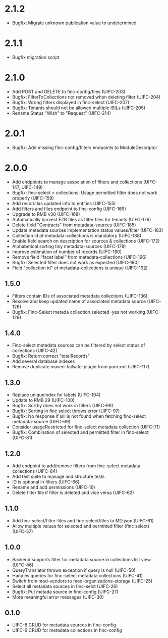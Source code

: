# 2.1.2
* Bugfix: Migrate unknown publication value to undetermined

# 2.1.1
* Bugfix migration script

# 2.1.0
* Add POST and DELETE to finc-config/files (UIFC-203)
* Bugfix: FilterToCollections not removed when deleting filter (UIFC-204)
* Bugfix: Wrong filters displayed in finc-select (UIFC-207)
* Bugfix: Tenants should not be allowed multiple ISILs (UIFC-205)
* Rename Status "Wish" to "Request" (UIFC-214)

# 2.0.1
* Bugfix: Add missing finc-config/filters endpoints to ModuleDescriptor

# 2.0.0
* Add endpoints to manage association of filters and collections (UIFC-147, UIFC-149)
* Bugfix: finc-select > collections: Usage permitted filter does not work properly (UIFC-159)
* Add record las updated info to entities (UIFC-155)
* Add filters and files endpoint to finc-config (UIFC-169)
* Upgrade to RMB v30 (UIFC-168)
* Automatically harvest EZB files as filter files for tenants (UIFC-176)
* Delete field "Contracts" from metadata-sources (UIFC-185)
* Update metadata sources implementation status values/filter (UIFC-183)
* Collection id of metadata-collections is mandatory (UIFC-188)
* Enable field search on description for sources & collections (UIFC-172)
* Alphabetical sorting tiny metadata-sources (UIFC-178)
* Improve estimation of number of records (UIFC-180)
* Remove field "facet label" from metadata-collections (UIFC-196)
* Bugfix: Selected filter does not work as expected (UIFC-190)
* Field "collection id" of metadata-collections is unique (UIFC-192)

## 1.5.0
* Filters contain IDs of associated metadata collections (UIFC-136)
* Resolve and keep updated name of associated metadata source (UIFC-126)
* Bugfix: Finc-Select metada collection selected=yes not working (UIFC-129)

## 1.4.0
* Finc-select metadata sources can be filtered by select status of collections (UIFC-42)
* Bugfix: Return correct "totalRecords"
* Add several database indexes
* Remove duplicate maven-failsafe-plugin from pom.xml (UIFC-117)

## 1.3.0
* Replace uniqueIndex for labels (UIFC-104)
* Update to RMB 29 (UIFC-100)
* Bugfix: Sortby does not work in filters (UIFC-99)
* Bugfix: Sorting in finc select throws error (UIFC-97)
* Bugfix: No response if isil is not found when fetching finc-select metadata-source (UIFC-69)
* Consider usageRestricted for finc-select metadata collection (UIFC-71)
* Bugfix: Combination of selected and permitted filter in finc-select (UIFC-81)

## 1.2.0
* Add endpoint to add/remove filters from finc-select metadata collections (UIFC-84)
* Add test suite to manage and structure tests
* ID is optional in filters (UIFC-66)
* Rename and add permissions (UIFC-16)
* Delete filter file if filter is deleted and vice versa (UIFC-62)

## 1.1.0
* Add finc-select/filter-files and finc-select/files to MD.json (UIFC-61)
* Allow multiple values for selected and permitted filter (finc select) (UIFC-57)

## 1.0.0
* Backend supports filter for metadata source in collections list view (UIFC-46)
* QueryTranslator throws exception if query is null (UIFC-50)
* Handles queries for finc-select metadata collections (UIFC-41)
* Switch from mod-vendors to mod-organizations-storage (UIFC-25) 
* Select all metadata sources in finc-selct (UIFC-26)
* Bugfix: Put metada source in finc-config (UIFC-27)
* More meaningful error messages (UIFC-30)

## 0.1.0
* UIFC-8 CRUD for metadata sources in finc-config
* UIFC-9 CRUD for metadata collections in finc-config
